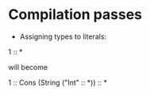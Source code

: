 # Compilation passes

- Assigning types to literals:

1 :: *

will become

1 :: Cons (String ("Int" :: *)) :: * 